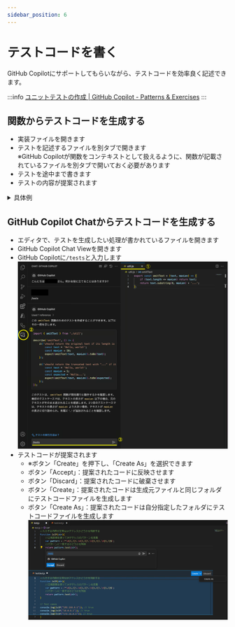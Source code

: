 ```yaml
---
sidebar_position: 6
---
```


# テストコードを書く

GitHub Copilotにサポートしてもらいながら、テストコードを効率良く記述できます。

:::info
[ユニットテストの作成 | GitHub Copilot - Patterns & Exercises](https://ai-native-development.gitbook.io/docs/v/ja/testing/creating-unit-tests)
:::

## 関数からテストコードを生成する

- 実装ファイルを開きます
- テストを記述するファイルを別タブで開きます<br/>
   ※GitHub Copilotが関数をコンテキストとして扱えるように、関数が記載されているファイルを別タブで開いておく必要があります
- テストを途中まで書きます
- テストの内容が提案されます

<details>
<summary>具体例</summary>

### 例１

- **提案時**
  ![テストコード生成：例１：提案時](images/generate-test_1_before.png)<br/>
- **提案受け入れ後**
  ![テストコード生成：例１：提案受け入れ後](images/generate-test_1_after.png)

### 例２

- **提案時**
  ![テストコード生成：例２：提案時](images/generate-test_2_before.png)<br/>
- **提案受け入れ後**
  ![テストコード生成：例２：提案受け入れ後](images/generate-test_2_after.png)

### 例３

- ![テストコード生成：例３（gifアニメ）](images/generate-test_3.gif)
</details>

## GitHub Copilot Chatからテストコードを生成する

- エディタで、テストを生成したい処理が書かれているファイルを開きます
- GitHub Copilot Chat Viewを開きます
- GitHub Copilotに`/tests`と入力します
  ![チャットからテストコードを生成する手順１から３](images/generate-test-from-chat_1to3.png)
- テストコードが提案されます
  - ※ボタン「Create」を押下し、「Create As」を選択できます
  - ボタン「Accept」：提案されたコードに反映させます
  - ボタン「Discard」：提案されたコードに破棄させます
  - ボタン「Create」：提案されたコードは生成元ファイルと同じフォルダにテストコードファイルを生成します
  - ボタン「Create As」：提案されたコードは自分指定したフォルダにテストコードファイルを生成します
    ![チャットからテストコードを生成する手順４](images/generate-test-from-chat_4.png)
